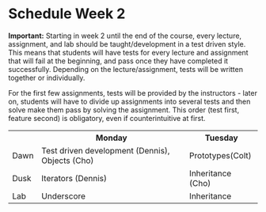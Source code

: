 # Schedule Week 2

**Important:** Starting in week 2 until the end of the course, every lecture, assignment, and lab should be taught/development in a test driven style. This means that students will have tests for every lecture and assignment that will fail at the beginning, and pass once they have completed it successfully. Depending on the lecture/assignment, tests will be written together or individually.

For the first few assignments, tests will be provided by the instructors - later on, students will have to divide up assignments into several tests and then solve make them pass by solving the assignment. This order (test first, feature second) is obligatory, even if counterintuitive at first.

<table>
  <tr>
    <th></th>
    <th>Monday</th>
    <th>Tuesday</th>
  </tr>
  <tr>
    <td>Dawn</td>
    <td>Test driven development (Dennis), Objects (Cho)</td>
    <td>Prototypes(Colt)</td>
  </tr>
  <tr>
    <td>Dusk</td>
    <td>Iterators (Dennis)</td>
    <td>Inheritance (Cho)</td>
  </tr>
  <tr>
    <td>Lab</td>
    <td>Underscore</td>
    <td>Inheritance</td>
  </tr>
</table>
